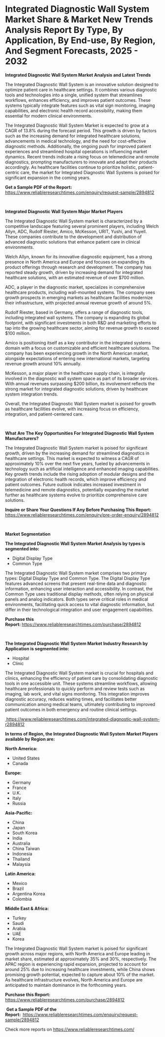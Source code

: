 <p><h1>Integrated Diagnostic Wall System Market Share & Market New Trends Analysis Report By Type, By Application, By End-use, By Region, And Segment Forecasts, 2025 - 2032</h1></p><p><strong>Integrated Diagnostic Wall System Market Analysis and Latest Trends</strong></p>
<p><p>The Integrated Diagnostic Wall System is an innovative solution designed to optimize patient care in healthcare settings. It combines various diagnostic tools and technologies into a single, unified system that streamlines workflows, enhances efficiency, and improves patient outcomes. These systems typically integrate features such as vital sign monitoring, imaging capabilities, and electronic health record accessibility, making them essential for modern clinical environments.</p><p>The Integrated Diagnostic Wall System Market is expected to grow at a CAGR of 13.8% during the forecast period. This growth is driven by factors such as the increasing demand for integrated healthcare solutions, advancements in medical technology, and the need for cost-effective diagnostic methods. Additionally, the ongoing push for improved patient experiences and streamlined hospital operations is influencing market dynamics. Recent trends indicate a rising focus on telemedicine and remote diagnostics, prompting manufacturers to innovate and adapt their products accordingly. As healthcare facilities continue to prioritize holistic, patient-centric care, the market for Integrated Diagnostic Wall Systems is poised for significant expansion in the coming years.</p></p>
<p><strong>Get a Sample PDF of the Report:&nbsp;</strong> <a href="https://www.reliableresearchtimes.com/enquiry/request-sample/2894812?utm_campaign=2931&utm_medium=2&utm_source=Github&utm_content=ia&utm_term=15032025&utm_id=integrated-diagnostic-wall-system">https://www.reliableresearchtimes.com/enquiry/request-sample/2894812</a></p>
<p>&nbsp;</p>
<p><strong>Integrated Diagnostic Wall System Major Market Players</strong></p>
<p><p>The Integrated Diagnostic Wall System market is characterized by a competitive landscape featuring several prominent players, including Welch Allyn, ADC, Rudolf Riester, Amico, McKesson, URIT, Yushi, and Yuyell. These companies contribute to the development and distribution of advanced diagnostic solutions that enhance patient care in clinical environments.</p><p>Welch Allyn, known for its innovative diagnostic equipment, has a strong presence in North America and Europe and focuses on expanding its product offerings through research and development. The company has reported steady growth, driven by increasing demand for integrated healthcare solutions, with an estimated revenue of over $700 million.</p><p>ADC, a player in the diagnostic market, specializes in comprehensive healthcare products, including wall-mounted systems. The company sees growth prospects in emerging markets as healthcare facilities modernize their infrastructure, with projected annual revenue growth of around 5%.</p><p>Rudolf Riester, based in Germany, offers a range of diagnostic tools, including integrated wall systems. The company is expanding its global footprint, with significant investments in both R&D and marketing efforts to tap into the growing healthcare sector, aiming for revenue growth to exceed $100 million.</p><p>Amico is positioning itself as a key contributor in the integrated systems domain with a focus on customizable and efficient healthcare solutions. The company has been experiencing growth in the North American market, alongside expectations of entering new international markets, targeting revenue growth around 10% annually.</p><p>McKesson, a major player in the healthcare supply chain, is integrally involved in the diagnostic wall system space as part of its broader services. With annual revenues surpassing $200 billion, its involvement reflects the strong market for integrated diagnostic solutions, driven by healthcare system integration trends.</p><p>Overall, the Integrated Diagnostic Wall System market is poised for growth as healthcare facilities evolve, with increasing focus on efficiency, integration, and patient-centered care.</p></p>
<p>&nbsp;</p>
<p><strong>What Are The Key Opportunities For Integrated Diagnostic Wall System Manufacturers?</strong></p>
<p><p>The Integrated Diagnostic Wall System market is poised for significant growth, driven by the increasing demand for streamlined diagnostics in healthcare settings. This market is expected to witness a CAGR of approximately 10% over the next five years, fueled by advancements in technology such as artificial intelligence and enhanced imaging capabilities. Key growth trends include the rising adoption of modular designs and the integration of electronic health records, which improve efficiency and patient outcomes. Future outlook indicates increased investment in telemedicine and remote diagnostics, potentially expanding the market further as healthcare systems evolve to prioritize comprehensive care solutions.</p></p>
<p><strong>Inquire or Share Your Questions If Any Before Purchasing This Report:</strong> <a href="https://www.reliableresearchtimes.com/enquiry/pre-order-enquiry/2894812?utm_campaign=2931&utm_medium=2&utm_source=Github&utm_content=ia&utm_term=15032025&utm_id=integrated-diagnostic-wall-system">https://www.reliableresearchtimes.com/enquiry/pre-order-enquiry/2894812</a></p>
<p>&nbsp;</p>
<p><strong>Market Segmentation</strong></p>
<p><strong>The Integrated Diagnostic Wall System Market Analysis by types is segmented into:</strong></p>
<p><ul><li>Digital Display Type</li><li>Common Type</li></ul></p>
<p><p>The Integrated Diagnostic Wall System market comprises two primary types: Digital Display Type and Common Type. The Digital Display Type features advanced screens that present real-time data and diagnostic information, enhancing user interaction and accessibility. In contrast, the Common Type uses traditional display methods, often relying on physical panels and analog indicators. Both types serve critical roles in medical environments, facilitating quick access to vital diagnostic information, but differ in their technological integration and user engagement capabilities.</p></p>
<p><strong>Purchase this Report:&nbsp;</strong><a href="https://www.reliableresearchtimes.com/purchase/2894812?utm_campaign=2931&utm_medium=2&utm_source=Github&utm_content=ia&utm_term=15032025&utm_id=integrated-diagnostic-wall-system">https://www.reliableresearchtimes.com/purchase/2894812</a></p>
<p>&nbsp;</p>
<p><strong>The Integrated Diagnostic Wall System Market Industry Research by Application is segmented into:</strong></p>
<p><ul><li>Hospital</li><li>Clinic</li></ul></p>
<p><p>The Integrated Diagnostic Wall System market is crucial for hospitals and clinics, enhancing the efficiency of patient care by consolidating diagnostic tools in one accessible unit. These systems streamline workflows, allowing healthcare professionals to quickly perform and review tests such as imaging, lab work, and vital signs monitoring. This integration improves diagnostic accuracy, reduces waiting times, and facilitates better communication among medical teams, ultimately contributing to improved patient outcomes in both emergency and routine clinical settings.</p></p>
<p><a href="https://www.reliableresearchtimes.com/integrated-diagnostic-wall-system-r2894812?utm_campaign=2931&utm_medium=2&utm_source=Github&utm_content=ia&utm_term=15032025&utm_id=integrated-diagnostic-wall-system">&nbsp;https://www.reliableresearchtimes.com/integrated-diagnostic-wall-system-r2894812</a></p>
<p><strong>In terms of Region, the Integrated Diagnostic Wall System Market Players available by Region are:</strong></p>
<p>
    <p> <strong> North America: </strong>
        <ul>
            <li>United States</li>
            <li>Canada</li>
        </ul>
        </p> 
    <p> <strong> Europe: </strong>
        <ul>
            <li>Germany</li>
            <li>France</li>
            <li>U.K.</li>
            <li>Italy</li>
            <li>Russia</li>
        </ul>
        </p> 
    <p> <strong> Asia-Pacific: </strong>
        <ul>
            <li>China</li>
            <li>Japan</li>
            <li>South Korea</li>
            <li>India</li>
            <li>Australia</li>
            <li>China Taiwan</li>
            <li>Indonesia</li>
            <li>Thailand</li>
            <li>Malaysia</li>
        </ul>
        </p> 
    <p> <strong> Latin America: </strong>
        <ul>
            <li>Mexico</li>
            <li>Brazil</li>
            <li>Argentina Korea</li>
            <li>Colombia</li>
        </ul>
        </p> 
    <p> <strong> Middle East & Africa: </strong>
        <ul>
            <li>Turkey</li>
            <li>Saudi</li>
            <li>Arabia</li>
            <li>UAE</li>
            <li>Korea</li>
        </ul>
    </p>
    </p>
<p><p>The Integrated Diagnostic Wall System market is poised for significant growth across major regions, with North America and Europe leading in market share, estimated at approximately 35% and 30%, respectively. The APAC region is experiencing rapid expansion, projected to account for around 25% due to increasing healthcare investments, while China shows promising growth potential, expected to capture about 10% of the market. As healthcare infrastructure evolves, North America and Europe are anticipated to maintain dominance in the forthcoming years.</p></p>
<p><strong>Purchase this Report: </strong><a href="https://www.reliableresearchtimes.com/purchase/2894812?utm_campaign=2931&utm_medium=2&utm_source=Github&utm_content=ia&utm_term=15032025&utm_id=integrated-diagnostic-wall-system">https://www.reliableresearchtimes.com/purchase/2894812</a></p>
<p>&nbsp;<strong>Get a Sample PDF of the Report:&nbsp;&nbsp;</strong><a href="https://www.reliableresearchtimes.com/enquiry/request-sample/2894812?utm_campaign=2931&utm_medium=2&utm_source=Github&utm_content=ia&utm_term=15032025&utm_id=integrated-diagnostic-wall-system">https://www.reliableresearchtimes.com/enquiry/request-sample/2894812</a></p>
<p><strong></strong></p>
<p>Check more reports on <a href="https://www.reliableresearchtimes.com/?utm_campaign=2931&utm_medium=2&utm_source=Github&utm_content=ia&utm_term=15032025&utm_id=integrated-diagnostic-wall-system">https://www.reliableresearchtimes.com/</a></p>